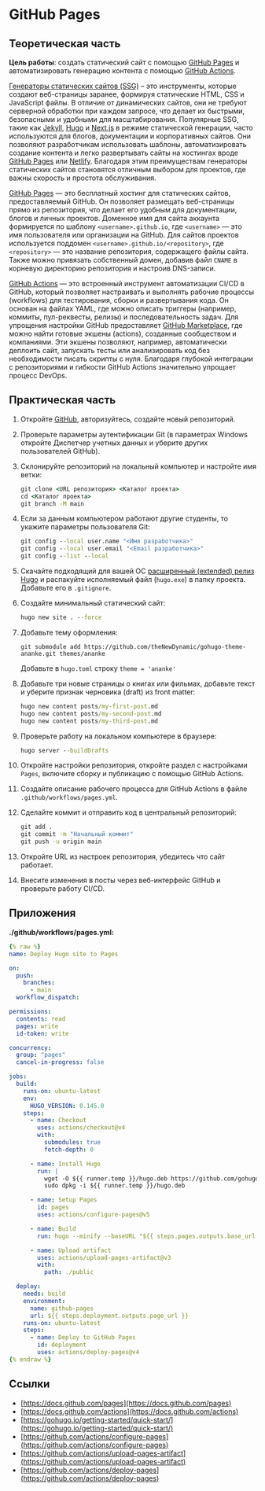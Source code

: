 # GitHub Pages
## Теоретическая часть

**Цель работы**: создать статический сайт с помощью [GitHub Pages](https://pages.github.com/) и автоматизировать генерацию контента с помощью [GitHub Actions](https://github.com/features/actions).

[Генераторы статических сайтов (SSG)](https://liquidhub.ru/blogs/blog/generatsiya-staticheskikh-saytov) – это инструменты, которые создают веб-страницы заранее, формируя статические HTML, CSS и JavaScript файлы. В отличие от динамических сайтов, они не требуют серверной обработки при каждом запросе, что делает их быстрыми, безопасными и удобными для масштабирования. Популярные SSG, такие как [Jekyll](https://jekyllrb.com/), [Hugo](https://gohugo.io/) и [Next.js](https://nextjs.org/) в режиме статической генерации, часто используются для блогов, документации и корпоративных сайтов. Они позволяют разработчикам использовать шаблоны, автоматизировать создание контента и легко развертывать сайты на хостингах вроде [GitHub Pages](https://pages.github.com/) или [Netlify](https://www.netlify.com/). Благодаря этим преимуществам генераторы статических сайтов становятся отличным выбором для проектов, где важны скорость и простота обслуживания.

[GitHub Pages](https://pages.github.com/) — это бесплатный хостинг для статических сайтов, предоставляемый GitHub. Он позволяет размещать веб-страницы прямо из репозитория, что делает его удобным для документации, блогов и личных проектов. Доменное имя для сайта аккаунта формируется по шаблону `<username>.github.io`, где `<username>` — это имя пользователя или организации на GitHub. Для сайтов проектов используется поддомен `<username>.github.io/<repository>`, где `<repository>` — это название репозитория, содержащего файлы сайта. Также можно привязать собственный домен, добавив файл `CNAME` в корневую директорию репозитория и настроив DNS-записи.

[GitHub Actions](https://github.com/features/actions) — это встроенный инструмент автоматизации CI/CD в GitHub, который позволяет настраивать и выполнять рабочие процессы (workflows) для тестирования, сборки и развертывания кода. Он основан на файлах YAML, где можно описать триггеры (например, коммиты, пул-реквесты, релизы) и последовательность задач. Для упрощения настройки GitHub предоставляет [GitHub Marketplace](https://github.com/marketplace), где можно найти готовые экшены (actions), созданные сообществом и компаниями. Эти экшены позволяют, например, автоматически деплоить сайт, запускать тесты или анализировать код без необходимости писать скрипты с нуля. Благодаря глубокой интеграции с репозиториями и гибкости GitHub Actions значительно упрощает процесс DevOps.

## Практическая часть

1. Откройте [GitHub](https://github.com), авторизуйтесь, создайте новый репозиторий.

2. Проверьте параметры аутентификации Git (в параметрах Windows откройте 
Диспетчер учетных данных и уберите других пользователей GitHub).

3. Склонируйте репозиторий на локальный компьютер и настройте имя ветки:
    ```cmd
    git clone <URL репозитория> <Каталог проекта>
    cd <Каталог проекта>
    git branch -M main
    ```

4. Если за данным компьютером работают другие студенты, то укажите параметры пользователя Git:
    ```cmd
    git config --local user.name "<Имя разработчика>"
    git config --local user.email "<Email разработчика>"
    git config --list --local
    ```

5. Скачайте подходящий для вашей ОС [расширенный (extended) релиз Hugo](https://github.com/gohugoio/hugo/releases/) и распакуйте исполняемый файл (`hugo.exe`) в папку проекта. Добавьте его в `.gitignore`.

6. Создайте минимальный статический сайт:
    ```cmd
    hugo new site . --force
    ```

7. Добавьте тему оформления:
    ```
    git submodule add https://github.com/theNewDynamic/gohugo-theme-ananke.git themes/ananke
    ```

    Добавьте в `hugo.toml` строку `theme = 'ananke'`

8. Добавьте три новые страницы о книгах или фильмах, добавьте текст и уберите признак черновика (draft) из front matter:
    ```cmd
    hugo new content posts/my-first-post.md
    hugo new content posts/my-second-post.md
    hugo new content posts/my-third-post.md
    ```

9. Проверьте работу на локальном компьютере в браузере:
    ```cmd
    hugo server --buildDrafts
    ```

10. Откройте настройки репозитория, откройте раздел с настройками `Pages`, включите сборку и публикацию с помощью GitHub Actions.

11. Создайте описание рабочего процесса для GitHub Actions в файле `.github/workflows/pages.yml`.

12. Сделайте коммит и отправить код в центральный репозиторий:
    ```cmd
    git add .
    git commit -m "Начальный коммит"
    git push -u origin main
    ```

13. Откройте URL из настроек репозитория, убедитесь что сайт работает.

14. Внесите изменения в посты через веб-интерфейс GitHub и проверьте работу CI/CD.

## Приложения
**./github/workflows/pages.yml:**
```yaml
{% raw %}
name: Deploy Hugo site to Pages

on:
  push:
    branches:
      - main
  workflow_dispatch:

permissions:
  contents: read
  pages: write
  id-token: write

concurrency:
  group: "pages"
  cancel-in-progress: false

jobs:
  build:
    runs-on: ubuntu-latest
    env:
      HUGO_VERSION: 0.145.0
    steps:
      - name: Checkout
        uses: actions/checkout@v4
        with:
          submodules: true
          fetch-depth: 0

      - name: Install Hugo
        run: |
          wget -O ${{ runner.temp }}/hugo.deb https://github.com/gohugoio/hugo/releases/download/v${HUGO_VERSION}/hugo_extended_${HUGO_VERSION}_linux-amd64.deb
          sudo dpkg -i ${{ runner.temp }}/hugo.deb

      - name: Setup Pages
        id: pages
        uses: actions/configure-pages@v5

      - name: Build
        run: hugo --minify --baseURL "${{ steps.pages.outputs.base_url }}/"

      - name: Upload artifact
        uses: actions/upload-pages-artifact@v3
        with:
          path: ./public

  deploy:
    needs: build
    environment:
      name: github-pages
      url: ${{ steps.deployment.outputs.page_url }}
    runs-on: ubuntu-latest
    steps:
      - name: Deploy to GitHub Pages
        id: deployment
        uses: actions/deploy-pages@v4
{% endraw %}
```

## Ссылки
- [https://docs.github.com/pages](https://docs.github.com/pages)
- [https://docs.github.com/actions](https://docs.github.com/actions)
- [https://gohugo.io/getting-started/quick-start/](https://gohugo.io/getting-started/quick-start/)
- [https://github.com/actions/configure-pages](https://github.com/actions/configure-pages)
- [https://github.com/actions/upload-pages-artifact](https://github.com/actions/upload-pages-artifact)
- [https://github.com/actions/deploy-pages](https://github.com/actions/deploy-pages)
